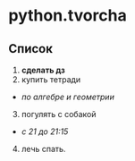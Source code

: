 # python.tvorcha
<a name="list"><h2>Список</h2></a>
1. __сделать дз__
2. купить тетради
* _по алгебре и геометрии_
3. погулять с собакой
* _с 21 до 21:15_
4. лечь спать.
